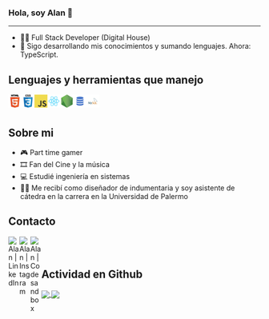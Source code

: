 



### Hola, soy Alan 👋
---


- 👨‍💻 Full Stack Developer (Digital House)
- 🌱 Sigo desarrollando mis conocimientos y sumando lenguajes. Ahora: TypeScript.

##  Lenguajes y herramientas que manejo


<img align="left" alt="HTML5" width="26px" src="https://raw.githubusercontent.com/github/explore/80688e429a7d4ef2fca1e82350fe8e3517d3494d/topics/html/html.png" />

<img align="left" alt="CSS3" width="26px" src="https://raw.githubusercontent.com/github/explore/80688e429a7d4ef2fca1e82350fe8e3517d3494d/topics/css/css.png" />

<img align="left" alt="JavaScript" width="26px" src="https://raw.githubusercontent.com/github/explore/80688e429a7d4ef2fca1e82350fe8e3517d3494d/topics/javascript/javascript.png" />
<img align="left" alt="React" width="26px" src="https://raw.githubusercontent.com/github/explore/80688e429a7d4ef2fca1e82350fe8e3517d3494d/topics/react/react.png" />
<img align="left" alt="Node.js" width="26px" src="https://raw.githubusercontent.com/github/explore/80688e429a7d4ef2fca1e82350fe8e3517d3494d/topics/nodejs/nodejs.png" />
<img align="left" alt="SQL" width="26px" src="https://raw.githubusercontent.com/github/explore/80688e429a7d4ef2fca1e82350fe8e3517d3494d/topics/sql/sql.png" />
<img align="left" alt="MySQL" width="26px" src="https://raw.githubusercontent.com/github/explore/80688e429a7d4ef2fca1e82350fe8e3517d3494d/topics/mysql/mysql.png" />



<br />
<br />

 ## Sobre mi


- 🎮 Part time gamer 
- 🎞 Fan del Cine y la música
- :computer: Estudié ingeniería en sistemas
- 👨‍🎓 Me recibí como diseñador de indumentaria y soy asistente de cátedra en la carrera en la Universidad de Palermo




## Contacto

[<img align="left" alt="Alan | LinkedIn" width="22px" src="https://img-premium.flaticon.com/png/512/174/174857.png?token=exp=1623686072~hmac=42f007ca415e7ec9eda21c66ea7da57e" />][linkedin]
[<img align="left" alt="Alan | Instagram" width="22px" src="https://image.flaticon.com/icons/png/512/2111/2111463.png" />][instagram]
[<img align="left" alt="Alan | Codesandbox" width="22px" src="https://res.cloudinary.com/practicaldev/image/fetch/s--4W0mc3Tl--/c_fill,f_auto,fl_progressive,h_320,q_auto,w_320/https://dev-to-uploads.s3.amazonaws.com/uploads/organization/profile_image/3772/2e95d533-d5e7-43a0-bef5-f75f3a2781d4.png" />][codesandbox]

<br />
<br />

## Actividad en Github

<a href="https://github.com/alanLazaro-bot/github-readme-stats">
  <img align="center" src="https://github-readme-stats.vercel.app/api?username=alanLazaro-bot&show_icons=true&theme=radical" />
</a>
<a href="https://github.com/alanLazaro-bot/convoychat">
  <img align="center" src="https://github-readme-stats.vercel.app/api/top-langs/?username=alanLazaro-bot&layout=compact&theme=radical" />
</a>







[instagram]: https://www.instagram.com/minombrenoestadisponible07/
[linkedin]: https://www.linkedin.com/in/alanjlazaro/
[codesandbox]: https://codesandbox.io/u/alanLazaro-bot




